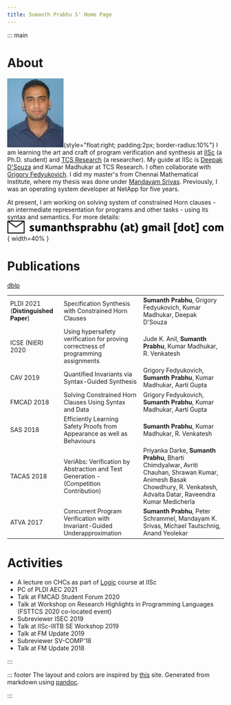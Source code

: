 ```yaml
---
title: Sumanth Prabhu S' Home Page
---
```

::: main

# About
![](sumanth.jpeg){style="float:right; padding:2px; border-radius:10%"} I am learning the art and craft of program verification and synthesis at [IISc] (a Ph.D. student) and [TCS Research] (a researcher). My guide at IISc is [Deepak D'Souza] and Kumar Madhukar at TCS Research. I often collaborate with [Grigory Fedyukovich]. I did my master's from Chennai Mathematical Institute, where my thesis was done under [Mandayam Srivas]. Previously, I was an operating system developer at NetApp for five years.

At present, I am working on solving system of constrained Horn clauses - an intermediate representation for programs and other tasks  - using its syntax and semantics. For more details: ![](email.png "contact"){ width=40% }

[IISc]:https://www.csa.iisc.ac.in/
[TCS Research]:https://www.tcs.com/designing-complex-intelligent-systems
[Deepak D'Souza]:https://www.csa.iisc.ac.in/~deepakd/
[Grigory Fedyukovich]:http://www.cs.fsu.edu/~grigory/
[Mandayam Srivas]:https://www.cmi.ac.in/~mksrivas/

# Publications

[dblp]

||||
|:---|:----------|--------|
| PLDI 2021 (**Distinguished Paper**) | Specification Synthesis with Constrained Horn Clauses | **Sumanth Prabhu**, Grigory Fedyukovich, Kumar Madhukar, Deepak D'Souza|
| ICSE (NIER) 2020 | Using hypersafety verification for proving correctness of programming assignments | Jude K. Anil, **Sumanth Prabhu**, Kumar Madhukar, R. Venkatesh|
| CAV 2019 | Quantified Invariants via Syntax-Guided Synthesis | Grigory Fedyukovich, **Sumanth Prabhu**, Kumar Madhukar, Aarti Gupta|
| FMCAD 2018 | Solving Constrained Horn Clauses Using Syntax and Data | Grigory Fedyukovich, **Sumanth Prabhu**, Kumar Madhukar, Aarti Gupta|
|SAS 2018 |Efficiently Learning Safety Proofs from Appearance as well as Behaviours | **Sumanth Prabhu**, Kumar Madhukar, R. Venkatesh|
|TACAS 2018|VeriAbs: Verification by Abstraction and Test Generation - (Competition Contribution)|Priyanka Darke, **Sumanth Prabhu**, Bharti Chimdyalwar, Avriti Chauhan, Shrawan Kumar, Animesh Basak Chowdhury, R. Venkatesh, Advaita Datar, Raveendra Kumar Medicherla|
|ATVA 2017| Concurrent Program Verification with Invariant-Guided Underapproximation | **Sumanth Prabhu**, Peter Schrammel, Mandayam K. Srivas, Michael Tautschnig, Anand Yeolekar|

[dblp]: https://dblp.uni-trier.de/pid/206/6798-1.html

# Activities
* A lecture on CHCs as part of [Logic] course at IISc
* PC of PLDI AEC 2021
* Talk at FMCAD Student Forum 2020 
* Talk at Workshop on Research Highlights in Programming Languages (FSTTCS 2020 co-located event)
* Subreviewer ISEC 2019
* Talk at IISc-IIITB SE Workshop 2019
* Talk at FM Update 2019
* Subreviewer SV-COMP'18
* Talk at FM Update 2018

[Logic]: https://www.csa.iisc.ac.in/~deepakd/logic-2021/

::: 

::: footer
The layout and colors are inspired by [this] site. Generated from markdown using [pandoc].

[this]:https://www.cs.princeton.edu/~zkincaid/
[pandoc]:https://pandoc.org/

:::
